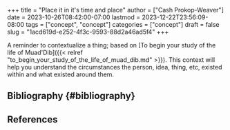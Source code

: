 +++
title = "Place it in it's time and place"
author = ["Cash Prokop-Weaver"]
date = 2023-10-26T08:42:00-07:00
lastmod = 2023-12-22T23:56:09-08:00
tags = ["concept", "concept"]
categories = ["concept"]
draft = false
slug = "1acd619d-e252-4f3c-9593-88d2a46ad5f4"
+++

A reminder to contextualize a thing; based on [To begin your study of the life of Muad'Dib]({{< relref "to_begin_your_study_of_the_life_of_muad_dib.md" >}}). This context will help you understand the circumstances the person, idea, thing, etc, existed within and what existed around them.


## Bibliography {#bibliography}

## References

<style>.csl-entry{text-indent: -1.5em; margin-left: 1.5em;}</style><div class="csl-bib-body">
</div>
